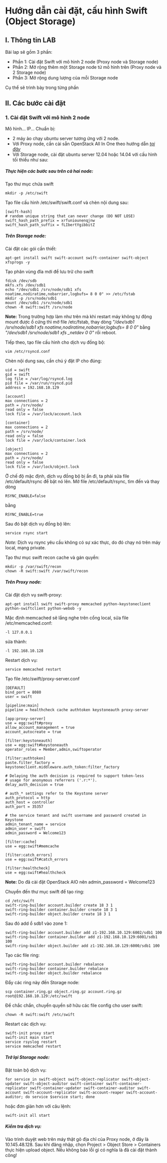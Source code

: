 # Hướng dẫn cài đặt, cấu hình Swift      (Object Storage)
## I. Thông tin LAB
Bài lap sẽ gồm 3 phần:
  - Phần 1: Cài đặt Swift với mô hình 2 node (Proxy node và Storage node)
  - Phần 2: Mở rộng thêm một Storage node từ mô hình trên (Proxy node và 2 Storage node)
  - Phần 3: Mở rộng dung lượng của mỗi Storage node

Cụ thể sẽ trình bày trong từng phần
## II. Các bước cài đặt
### 1. Cài đặt Swift với mô hình 2 node
Mô hình...
IP...
Chuẩn bị:
  - 2 máy ảo chạy ubuntu server tương ứng với 2 node.
  - Với Proxy node, cần cài sẵn OpenStack All In One theo hướng dẫn [*tại đây*](https://github.com/vietstacker/icehouse-aio-ubuntu/blob/master/hd-caidat-openstack-icehouse-aio.md)
  - Với Storage node, cài đặt ubuntu server 12.04 hoặc 14.04 với cấu hình tối thiểu như sau:

##### Thực hiện các bước sau trên cả hai node:
Tạo thư mục chứa swift
  
    mkdir -p /etc/swift

Tạo file cấu hình /etc/swift/swift.conf và chèn nội dung sau:
  
    [swift-hash]
    # random unique string that can never change (DO NOT LOSE)
    swift_hash_path_prefix = xrfuniounenqjnw
    swift_hash_path_suffix = fLIbertYgibbitZ

##### Trên Storage node:
Cài đặt các gói cần thiết:
  
    apt-get install swift swift-account swift-container swift-object xfsprogs -y

Tạo phân vùng đĩa mới để lưu trữ cho swift

    fdisk /dev/sdb
    mkfs.xfs /dev/sdb1
    echo "/dev/sdb1 /srv/node/sdb1 xfs noatime,nodiratime,nobarrier,logbufs= 8 0 0" >> /etc/fstab
    mkdir -p /srv/node/sdb1
    mount /dev/sdb1 /srv/node/sdb1
    chown -R swift:swift /srv/node

  **Note:** Trong trường hợp làm như trên mà khi restart máy không tự động mount được ổ cứng thì mở file /etc/fstab, thay dòng *"/dev/sdb1 /srv/node/sdb1 xfs noatime,nodiratime,nobarrier,logbufs= 8 0 0"* bằng *"/dev/sdb1 /srv/node/sdb1 xfs _netdev 0 0"* rồi reboot. <br>

Tiếp theo, tạo file cấu hình cho dịch vụ đồng bộ:
  
    vim /etc/rsyncd.conf

Chèn nội dung sau, cần chú ý đặt IP cho đúng:

    uid = swift
    gid = swift
    log file = /var/log/rsyncd.log
    pid file = /var/run/rsyncd.pid
    address = 192.168.10.129
    
    [account]
    max connections = 2
    path = /srv/node/
    read only = false
    lock file = /var/lock/account.lock
    
    [container]
    max connections = 2
    path = /srv/node/
    read only = false
    lock file = /var/lock/container.lock
    
    [object]
    max connections = 2
    path = /srv/node/
    read only = false
    lock file = /var/lock/object.lock

Ở chế độ mặc định, dịch vụ đồng bộ bị ẩn đi, ta phải sửa file /etc/default/rsync để bật nó lên. Mở file /etc/default/rsync, tìm đến và thay dòng

    RSYNC_ENABLE=false

bằng

    RSYNC_ENABLE=true

Sau đó bật dịch vụ đồng bộ lên:

    service rsync start

  *Note:* Dịch vụ rsync yêu cầu không có sự xác thực, do đó chạy nó trên máy local, mạng private. <br>

Tạo thư mục swift recon cache và gán quyền:

    mkdir -p /var/swift/recon
    chown -R swift:swift /var/swift/recon

##### Trên Proxy node:
Cài đặt dịch vụ swift-proxy:

    apt-get install swift swift-proxy memcached python-keystoneclient python-swiftclient python-webob -y

Mặc định memcached sẽ lắng nghe trên cổng local, sửa file /etc/memcached.conf:

    -l 127.0.0.1

sửa thành:

    -l 192.168.10.128

Restart dịch vụ:

    service memcached restart

Tạo file /etc/swift/proxy-server.conf

    [DEFAULT]
    bind_port = 8080
    user = swift
    
    [pipeline:main]
    pipeline = healthcheck cache authtoken keystoneauth proxy-server
    
    [app:proxy-server]
    use = egg:swift#proxy
    allow_account_management = true
    account_autocreate = true
    
    [filter:keystoneauth]
    use = egg:swift#keystoneauth
    operator_roles = Member,admin,swiftoperator
    
    [filter:authtoken]
    paste.filter_factory = keystoneclient.middleware.auth_token:filter_factory
    
    # Delaying the auth decision is required to support token-less
    # usage for anonymous referrers ('.r:*').
    delay_auth_decision = true
    
    # auth_* settings refer to the Keystone server
    auth_protocol = http
    auth_host = controller
    auth_port = 35357
    
    # the service tenant and swift username and password created in Keystone
    admin_tenant_name = service
    admin_user = swift
    admin_password = Welcome123
    
    [filter:cache]
    use = egg:swift#memcache
    
    [filter:catch_errors]
    use = egg:swift#catch_errors
    
    [filter:healthcheck]
    use = egg:swift#healthcheck

**Note:** Do đã cài đặt OpenStack AIO nên admin_password = Welcome123 <br>

Chuyển đến thư mục swift để tạo ring:

    cd /etc/swift
    swift-ring-builder account.builder create 18 3 1
    swift-ring-builder container.builder create 18 3 1
    swift-ring-builder object.builder create 18 3 1
  
Sau đó add ổ sdb1 vào zone 1:

    swift-ring-builder account.builder add z1-192.168.10.129:6002/sdb1 100
    swift-ring-builder container.builder add z1-192.168.10.129:6001/sdb1 100
    swift-ring-builder object.builder add z1-192.168.10.129:6000/sdb1 100

Tạo các file ring:

    swift-ring-builder account.builder rebalance
    swift-ring-builder container.builder rebalance
    swift-ring-builder object.builder rebalance

Đẩy các ring này đến Storage node:

    scp container.ring.gz object.ring.gz account.ring.gz root@192.168.10.129:/etc/swift

Để chắc chắn, chuyển quyền sở hữu các file config cho user swift:

    chown -R swift:swift /etc/swift

Restart các dịch vụ:
  
    swift-init proxy start
    swift-init main start
    service rsyslog restart
    service memcached restart

##### Trở lại Storage node:
Bật toàn bộ dịch vụ:

    for service in swift-object swift-object-replicator swift-object-updater swift-object-auditor swift-container swift-container-replicator swift-container-updater swift-container-auditor swift-account swift-account-replicator swift-account-reaper swift-account-auditor; do service $service start; done

hoặc đơn giản hơn với câu lệnh:

    swift-init all start

##### Kiểm tra dịch vụ:
Vào trình duyệt web trên máy thật gõ địa chỉ của Proxy node, ở đây là 10.145.48.128. Sau khi đăng nhập, chọn Project > Object Store > Containers thực hiện upload  object. Nếu không báo lỗi gì có nghĩa là đã cài đặt thành công!


  
